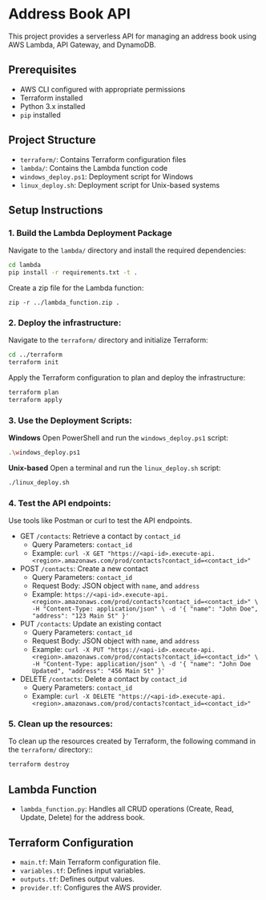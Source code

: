 # Address Book API

This project provides a serverless API for managing an address book using AWS Lambda, API Gateway, and DynamoDB.

## Prerequisites

- AWS CLI configured with appropriate permissions
- Terraform installed
- Python 3.x installed
- `pip` installed

## Project Structure

- `terraform/`: Contains Terraform configuration files
- `lambda/`: Contains the Lambda function code
- `windows_deploy.ps1`: Deployment script for Windows
- `linux_deploy.sh`: Deployment script for Unix-based systems

## Setup Instructions

### 1. Build the Lambda Deployment Package

Navigate to the `lambda/` directory and install the required dependencies:

```sh
cd lambda
pip install -r requirements.txt -t .
```
Create a zip file for the Lambda function:
```
zip -r ../lambda_function.zip .
```

### 2. **Deploy the infrastructure**:
Navigate to the `terraform/` directory and initialize Terraform:
```sh
cd ../terraform
terraform init
```
Apply the Terraform configuration to plan and deploy the infrastructure:
```sh
terraform plan
terraform apply
```

### 3. **Use the Deployment Scripts**:
**Windows**
Open PowerShell and run the `windows_deploy.ps1` script:
```sh
.\windows_deploy.ps1
```

**Unix-based**
Open a terminal and run the `linux_deploy.sh` script:
```sh
./linux_deploy.sh
```

### 4. **Test the API endpoints**:
Use tools like Postman or curl to test the API endpoints.

* GET `/contacts`: Retrieve a contact by `contact_id`
    * Query Parameters: `contact_id`
    * Example: `curl -X GET "https://<api-id>.execute-api.<region>.amazonaws.com/prod/contacts?contact_id=<contact_id>"`
* POST `/contacts`: Create a new contact
    * Query Parameters: `contact_id`
    * Request Body: JSON object with `name`, and `address`
    * Example: `https://<api-id>.execute-api.<region>.amazonaws.com/prod/contacts?contact_id=<contact_id>" \
  -H "Content-Type: application/json" \
  -d '{
        "name": "John Doe",
        "address": "123 Main St"
      }'`
*  PUT `/contacts`: Update an existing contact
    * Query Parameters: `contact_id`
    * Request Body: JSON object with `name`, and `address`
    * Example: `curl -X PUT "https://<api-id>.execute-api.<region>.amazonaws.com/prod/contacts?contact_id=<contact_id>" \
  -H "Content-Type: application/json" \
  -d '{
        "name": "John Doe Updated",
        "address": "456 Main St"
      }'`
* DELETE `/contacts`: Delete a contact by `contact_id`
    * Query Parameters: `contact_id`
    * Example: `curl -X DELETE "https://<api-id>.execute-api.<region>.amazonaws.com/prod/contacts?contact_id=<contact_id>"`

### 5. **Clean up the resources**:
To clean up the resources created by Terraform, the following command in the `terraform/` directory::
```sh
terraform destroy
```

## Lambda Function

- `lambda_function.py`: Handles all CRUD operations (Create, Read, Update, Delete) for the address book.

## Terraform Configuration

- `main.tf`: Main Terraform configuration file.
- `variables.tf`: Defines input variables.
- `outputs.tf`: Defines output values.
- `provider.tf`: Configures the AWS provider.